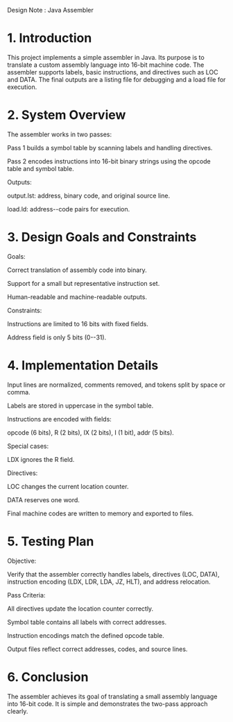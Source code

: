 Design Note : Java Assembler

# 1\. Introduction

This project implements a simple assembler in Java. Its purpose is to
translate a custom assembly language into 16-bit machine code. The
assembler supports labels, basic instructions, and directives such as
LOC and DATA. The final outputs are a listing file for debugging and a
load file for execution.

# 2\. System Overview

The assembler works in two passes:

Pass 1 builds a symbol table by scanning labels and handling directives.

Pass 2 encodes instructions into 16-bit binary strings using the opcode
table and symbol table.

Outputs:

output.lst: address, binary code, and original source line.

load.ld: address--code pairs for execution.

# 3\. Design Goals and Constraints

Goals:

Correct translation of assembly code into binary.

Support for a small but representative instruction set.

Human-readable and machine-readable outputs.

Constraints:

Instructions are limited to 16 bits with fixed fields.

Address field is only 5 bits (0--31).

# 4\. Implementation Details

Input lines are normalized, comments removed, and tokens split by
space or comma.

Labels are stored in uppercase in the symbol table.

Instructions are encoded with fields:

opcode (6 bits), R (2 bits), IX (2 bits), I (1 bit), addr (5 bits).

Special cases:

LDX ignores the R field.

Directives:

LOC changes the current location counter.

DATA reserves one word.

Final machine codes are written to memory and exported to files.

# 5\. Testing Plan

Objective:

Verify that the assembler correctly handles labels, directives (LOC,
DATA), instruction encoding (LDX, LDR, LDA, JZ, HLT), and address
relocation.

Pass Criteria:

All directives update the location counter correctly.

Symbol table contains all labels with correct addresses.

Instruction encodings match the defined opcode table.

Output files reflect correct addresses, codes, and source lines.

# 6\. Conclusion

The assembler achieves its goal of translating a small assembly language
into 16-bit code. It is simple and demonstrates the two-pass approach
clearly. 




